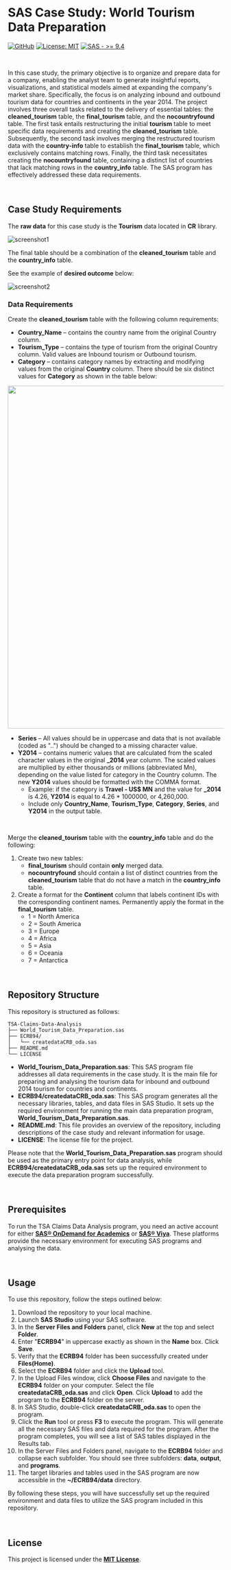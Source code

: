 # **SAS Case Study: World Tourism Data Preparation**
[![GitHub](https://badgen.net/badge/icon/GitHub?icon=github&color=black&label)](https://github.com/MaxineXiong)
[![License: MIT](https://img.shields.io/badge/License-MIT-yellow.svg)](https://opensource.org/licenses/MIT)
[![SAS - >= 9.4](https://img.shields.io/badge/SAS->=_9.4-008DE4)](https://support.sas.com/software/94/)

<br>

In this case study, the primary objective is to organize and prepare data for a company, enabling the analyst team to generate insightful reports, visualizations, and statistical models aimed at expanding the company's market share. Specifically, the focus is on analyzing inbound and outbound tourism data for countries and continents in the year 2014. The project involves three overall tasks related to the delivery of essential tables: the **cleaned_tourism** table, the **final_tourism** table, and the **nocountryfound** table. The first task entails restructuring the initial **tourism** table to meet specific data requirements and creating the **cleaned_tourism** table. Subsequently, the second task involves merging the restructured tourism data with the **country-info** table to establish the **final_tourism** table, which exclusively contains matching rows. Finally, the third task necessitates creating the **nocountryfound** table, containing a distinct list of countries that lack matching rows in the **country_info** table. The SAS program has effectively addressed these data requirements.

<br>

## Case Study Requirements

The **raw data** for this case study is the **Tourism** data located in **CR** library.

![screenshot1](https://github.com/MaxineXiong/Wourld_Tourism_Data_Preparation/assets/55864839/cd59c0aa-c5e8-4947-ad7b-ca7f9c978a0d)

The final table should be a combination of the **cleaned_tourism** table and the **country_info** table.

See the example of **desired outcome** below:

![screenshot2](https://github.com/MaxineXiong/Wourld_Tourism_Data_Preparation/assets/55864839/25eea279-ea1b-48c9-8231-3081129fc3cf)

### Data Requirements

Create the **cleaned_tourism** table with the following column requirements:

- **Country_Name** – contains the country name from the original Country column.
- **Tourism_Type** – contains the type of tourism from the original Country column. Valid values are Inbound tourism or Outbound tourism.
- **Category** – contains category names by extracting and modifying values from the original **Country** column. There should be six distinct values for **Category** as shown in the table below:

<img src = 'https://github.com/MaxineXiong/Wourld_Tourism_Data_Preparation/assets/55864839/4ffaa71f-fe83-4c5a-a764-2b1a7de5704f' width = 800></img>

- **Series** – All values should be in uppercase and data that is not available (coded as "..") should be changed to a missing character value.
- **Y2014** – contains numeric values that are calculated from the scaled character values in the original **_2014** year column. The scaled values are multiplied by either thousands or millions (abbreviated Mn), depending on the value listed for category in the Country column. The new **Y2014** values should be formatted with the COMMA format.
    - Example: if the category is **Travel - US$ MN** and the value for **_2014** is 4.26, **Y2014** is equal to 4.26 * 1000000, or 4,260,000.
    - Include only **Country_Name**, **Tourism_Type**, **Category**, **Series**, and **Y2014** in the output table.

<br>

Merge the **cleaned_tourism** table with the **country_info** table and do the following:

1. Create two new tables: 
    - **final_tourism** should contain **only** merged data.
    - **nocountryfound** should contain a list of distinct countries from the **cleaned_tourism** table that do not have a match in the **country_info** table.
2. Create a format for the **Continent** column that labels continent IDs with the corresponding continent names. Permanently apply the format in the **final_tourism** table.
    - 1 = North America
    - 2 = South America
    - 3 = Europe
    - 4 = Africa
    - 5 = Asia
    - 6 = Oceania
    - 7 = Antarctica

<br>

## **Repository Structure**

This repository is structured as follows:

```
TSA-Claims-Data-Analysis 
├── World_Tourism_Data_Preparation.sas 
├── ECRB94/ 
│   └── createdataCRB_oda.sas 
├── README.md 
└── LICENSE
```

- **World_Tourism_Data_Preparation.sas**: This SAS program file addresses all data requirements in the case study. It is the main file for preparing and analysing the tourism data for inbound and outbound 2014 tourism for countries and continents.
- **ECRB94/createdataCRB_oda.sas**: This SAS program generates all the necessary libraries, tables, and data files in SAS Studio. It sets up the required environment for running the main data preparation program, **World_Tourism_Data_Preparation.sas**.
- **README.md**: This file provides an overview of the repository, including descriptions of the case study and relevant information for usage.
- **LICENSE**: The license file for the project.

Please note that the **World_Tourism_Data_Preparation.sas** program should be used as the primary entry point for data analysis, while **ECRB94/createdataCRB_oda.sas** sets up the required environment to execute the data preparation program successfully.

<br>

## Prerequisites

To run the TSA Claims Data Analysis program, you need an active account for either [**SAS® OnDemand for Academics**](https://welcome.oda.sas.com/) or **[SAS® Viya](https://www.sas.com/en_au/software/viya.html)**. These platforms provide the necessary environment for executing SAS programs and analysing the data.

<br>

## **Usage**

To use this repository, follow the steps outlined below:

1. Download the repository to your local machine.
2. Launch **SAS Studio** using your SAS software.
3. In the **Server Files and Folders** panel, click **New** at the top and select **Folder**.
4. Enter "**ECRB94**" in uppercase exactly as shown in the **Name** box. Click **Save**.
5. Verify that the **ECRB94** folder has been successfully created under **Files(Home)**.
6. Select the **ECRB94** folder and click the **Upload** tool.
7. In the Upload Files window, click **Choose Files** and navigate to the **ECRB94** folder on your computer. Select the file **createdataCRB_oda.sas** and click **Open**. Click **Upload** to add the program to the **ECRB94** folder on the server.
8. In SAS Studio, double-click **createdataCRB_oda.sas** to open the program.
9. Click the **Run** tool or press **F3** to execute the program. This will generate all the necessary SAS files and data required for the program. After the program completes, you will see a list of SAS tables displayed in the Results tab.
10. In the Server Files and Folders panel, navigate to the **ECRB94** folder and collapse each subfolder. You should see three subfolders: **data**, **output**, and **programs**.
11. The target libraries and tables used in the SAS program are now accessible in the **~/ECRB94/data** directory.

By following these steps, you will have successfully set up the required environment and data files to utilize the SAS program included in this repository.

<br>

## **License**

This project is licensed under the **[MIT License](https://choosealicense.com/licenses/mit/)**.
